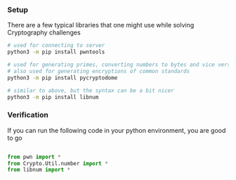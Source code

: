 ### Setup

There are a few typical libraries that one might use while solving Cryptography challenges

```bash
# used for connecting to server
python3 -m pip install pwntools

# used for generating primes, converting numbers to bytes and vice versa
# also used for generating encryptions of common standards
python3 -m pip install pycryptodome

# similar to above, but the syntax can be a bit nicer
python3 -m pip install libnum
```

### Verification

If you can run the following code in your python environment, you are good to go

```py

from pwn import *
from Crypto.Util.number import *
from libnum import *


```
